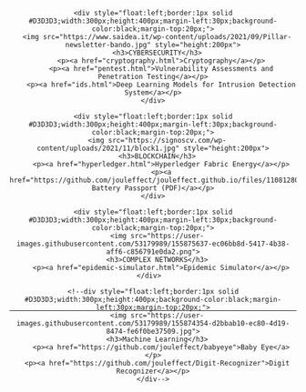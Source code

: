   <div align="center" style="height:500px;margin-top:30px;margin-bottom:30px;"> 
    
    <div style="float:left;border:1px solid #D3D3D3;width:300px;height:400px;margin-left:30px;background-color:black;margin-top:20px;">
      <img src="https://www.saidea.it/wp-content/uploads/2021/09/Pillar-newsletter-bando.jpg" style="height:200px">
      <h3>CYBERSECURITY</h3>
        <p><a href="cryptography.html">Cryptography</a></p>
        <p><a href="pentest.html">Vulnerability Assessments and Penetration Testing</a></p>
        <p><a href="ids.html">Deep Learning Models for Intrusion Detection System</a></p>
    </div>
  
    <div style="float:left;border:1px solid #D3D3D3;width:300px;height:400px;margin-left:30px;background-color:black;margin-top:20px;">
      <img src="https://signoscv.com/wp-content/uploads/2021/11/block1.jpg" style="height:200px">
      <h3>BLOCKCHAIN</h3>
        <p><a href="hyperledger.html">Hyperledger Fabric Energy</a></p>
        <p><a href="https://github.com/jouleffect/jouleffect.github.io/files/11081280/La_Blockchain_e_gli_Smart_Contract_per_la_tracciabilit__delle_Batterie_e_dei_RAEE_per_applicazioni_in_Second_Life.pdf">Digital Battery Passport (PDF)</a></p>
    </div>
    
    <div style="float:left;border:1px solid #D3D3D3;width:300px;height:400px;margin-left:30px;background-color:black;margin-top:20px;">
      <img src="https://user-images.githubusercontent.com/53179989/155875637-ec06bb8d-5417-4b38-aff6-c856791e0da2.png">
      <h3>COMPLEX NETWORKS</h3>
        <p><a href="epidemic-simulator.html">Epidemic Simulator</a></p>
    </div>  
    
    <!--div style="float:left;border:1px solid #D3D3D3;width:300px;height:400px;background-color:black;margin-left:30px;margin-top:20px;">
      <img src="https://user-images.githubusercontent.com/53179989/155874354-d2bbab10-ec80-4d19-8474-fe6f0be37509.jpg">
      <h3>Machine Learning</h3>
        <p><a href="https://github.com/jouleffect/babyeye">Baby Eye</a></p>
      <p><a href="https://github.com/jouleffect/Digit-Recognizer">Digit Recognizer</a></p>
    </div-->
    
  </div>
  
  ---
  
  <div align="center" style="clear: both;">
  <!--h1>Hackathons & Digital Innovation Workshops:</h1>
  <ul>
    <li> 19/05/2022 - Palermo (IT) : Cloud Careers & Job Opportunities </li>
  </ul>
  
    Here is the link to the blog page about all the experiences of IT meetings around the world:
  <p><a href="https://jouleffect.github.io/hackablog/">HackaBlog</a></p-->
  
  </div>
  

